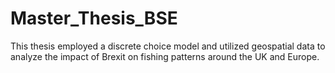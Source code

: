 # Master_Thesis_BSE
This thesis employed a discrete choice model and utilized geospatial data to analyze the impact of Brexit on fishing patterns around the UK and Europe.
